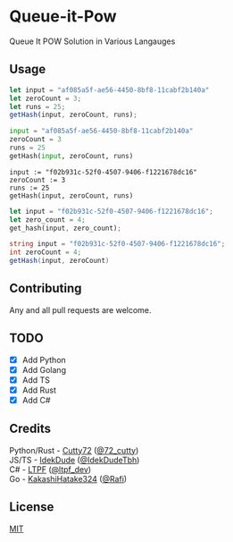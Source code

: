 # Queue-it-Pow

Queue It POW Solution in Various Langauges

## Usage

```javascript
let input = "af085a5f-ae56-4450-8bf8-11cabf2b140a"
let zeroCount = 3;
let runs = 25;
getHash(input, zeroCount, runs);
```

```python
input = "af085a5f-ae56-4450-8bf8-11cabf2b140a"
zeroCount = 3
runs = 25
getHash(input, zeroCount, runs)
```

```golang
input := "f02b931c-52f0-4507-9406-f1221678dc16"
zeroCount := 3
runs := 25
getHash(input, zeroCount, runs)
```

```rs
let input = "f02b931c-52f0-4507-9406-f1221678dc16";
let zero_count = 4;
get_hash(input, zero_count);
```

```cs
string input = "f02b931c-52f0-4507-9406-f1221678dc16";
int zeroCount = 4;
getHash(input, zeroCount)
```

## Contributing

Any and all pull requests are welcome. 

## TODO
- [X] Add Python
- [X] Add Golang
- [X] Add TS
- [X] Add Rust
- [X] Add C#

## Credits
Python/Rust - [Cutty72](https://github.com/Cutty72) ([@72_cutty](https://twitter.com/72_cutty))
<br>
JS/TS - [IdekDude](https://github.com/IdekDude) ([@IdekDudeTbh](https://twitter.com/IdekDudeTbh))
<br>
C# - [LTPF](https://github.com/LTPF1337) ([@ltpf_dev](https://twitter.com/ltpf_dev))
<br>
Go - [KakashiHatake324](https://github.com/KakashiHatake324) ([@Rafi](https://twitter.com/rafuchiha))

## License

[MIT](https://choosealicense.com/licenses/mit/)
